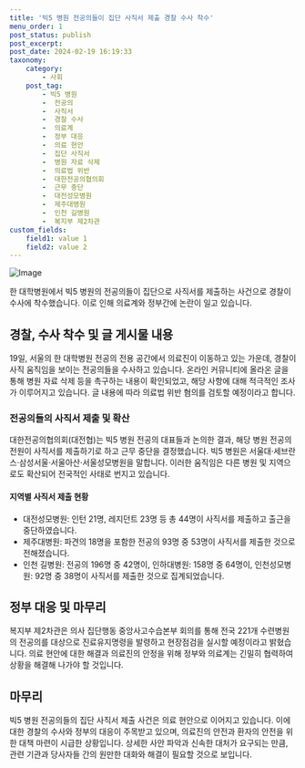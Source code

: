 ```yaml
---
title: '빅5 병원 전공의들이 집단 사직서 제출 경찰 수사 착수'
menu_order: 1
post_status: publish
post_excerpt: 
post_date: 2024-02-19 16:19:33
taxonomy:
    category:
        - 사회
    post_tag:
        - 빅5 병원
        -  전공의
        -  사직서
        -  경찰 수사
        -  의료계
        -  정부 대응
        -  의료 현안
        -  집단 사직서
        -  병원 자료 삭제
        -  의료법 위반
        -  대한전공의협의회
        -  근무 중단
        -  대전성모병원
        -  제주대병원
        -  인천 길병원
        -  복지부 제2차관
custom_fields:
    field1: value 1
    field2: value 2
---
```


![Image](https://imgnews.pstatic.net/image/081/2024/02/19/0003431282_001_20240219114401162.jpg?type=w647)

한 대학병원에서 빅5 병원의 전공의들이 집단으로 사직서를 제출하는 사건으로 경찰이 수사에 착수했습니다. 이로 인해 의료계와 정부간에 논란이 일고 있습니다. 
## 경찰, 수사 착수 및 글 게시물 내용
19일, 서울의 한 대학병원 전공의 전용 공간에서 의료진이 이동하고 있는 가운데, 경찰이 사직 움직임을 보이는 전공의들을 수사하고 있습니다. 온라인 커뮤니티에 올라온 글을 통해 병원 자료 삭제 등을 촉구하는 내용이 확인되었고, 해당 사항에 대해 적극적인 조사가 이루어지고 있습니다. 글 내용에 따라 의료법 위반 혐의를 검토할 예정이라고 합니다.
### 전공의들의 사직서 제출 및 확산
대한전공의협의회(대전협)는 빅5 병원 전공의 대표들과 논의한 결과, 해당 병원 전공의 전원이 사직서를 제출하기로 하고 근무 중단을 결정했습니다. 빅5 병원은 서울대·세브란스·삼성서울·서울아산·서울성모병원을 말합니다. 이러한 움직임은 다른 병원 및 지역으로도 확산되어 전국적인 사태로 번지고 있습니다. 
#### 지역별 사직서 제출 현황
- 대전성모병원: 인턴 21명, 레지던트 23명 등 총 44명이 사직서를 제출하고 출근을 중단하였습니다.
- 제주대병원: 파견의 18명을 포함한 전공의 93명 중 53명이 사직서를 제출한 것으로 전해졌습니다.
- 인천 길병원: 전공의 196명 중 42명이, 인하대병원: 158명 중 64명이, 인천성모병원: 92명 중 38명이 사직서를 제출한 것으로 집계되었습니다.
## 정부 대응 및 마무리
복지부 제2차관은 의사 집단행동 중앙사고수습본부 회의를 통해 전국 221개 수련병원의 전공의를 대상으로 진료유지명령을 발령하고 현장점검을 실시할 예정이라고 밝혔습니다. 의료 현안에 대한 해결과 의료진의 안정을 위해 정부와 의료계는 긴밀히 협력하여 상황을 해결해 나가야 할 것입니다.
## 마무리
빅5 병원 전공의들의 집단 사직서 제출 사건은 의료 현안으로 이어지고 있습니다. 이에 대한 경찰의 수사와 정부의 대응이 주목받고 있으며, 의료진의 안전과 환자의 안전을 위한 대책 마련이 시급한 상황입니다. 상세한 사안 파악과 신속한 대처가 요구되는 만큼, 관련 기관과 당사자들 간의 원만한 대화와 해결이 필요할 것으로 보입니다.
